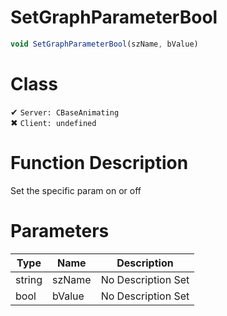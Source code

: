 # SetGraphParameterBool
```js
void SetGraphParameterBool(szName, bValue)
```
# Class
✔ `Server: CBaseAnimating`  
✖ `Client: undefined`  

# Function Description
Set the specific param on or off
# Parameters
Type|Name|Description
--|--|--
string|szName|No Description Set
bool|bValue|No Description Set
